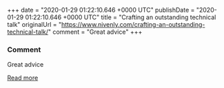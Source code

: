 
+++
date = "2020-01-29 01:22:10.646 +0000 UTC"
publishDate = "2020-01-29 01:22:10.646 +0000 UTC"
title = "Crafting an outstanding technical talk"
originalUrl = "https://www.nivenly.com/crafting-an-outstanding-technical-talk/"
comment = "Great advice"
+++

### Comment

Great advice

[Read more](https://www.nivenly.com/crafting-an-outstanding-technical-talk/)
